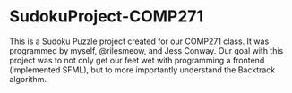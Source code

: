# SudokuProject-COMP271
This is a Sudoku Puzzle project created for our COMP271 class. It was programmed by myself, @rilesmeow, and Jess Conway. Our goal with this project was to not only get our feet wet with programming a frontend (implemented SFML), but to more importantly understand the Backtrack algorithm.
